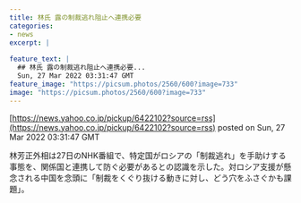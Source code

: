 ```yaml
---
title: 林氏 露の制裁逃れ阻止へ連携必要
categories:
- news
excerpt: |
  
feature_text: |
  ## 林氏 露の制裁逃れ阻止へ連携必要...
  Sun, 27 Mar 2022 03:31:47 GMT
feature_image: "https://picsum.photos/2560/600?image=733"
image: "https://picsum.photos/2560/600?image=733"
---
```


[https://news.yahoo.co.jp/pickup/6422102?source=rss](https://news.yahoo.co.jp/pickup/6422102?source=rss)
posted on Sun, 27 Mar 2022 03:31:47 GMT

<!--more-->

林芳正外相は27日のNHK番組で、特定国がロシアの「制裁逃れ」を手助けする事態を、関係国と連携して防ぐ必要があるとの認識を示した。対ロシア支援が懸念される中国を念頭に「制裁をくぐり抜ける動きに対し、どう穴をふさぐかも課題」。

